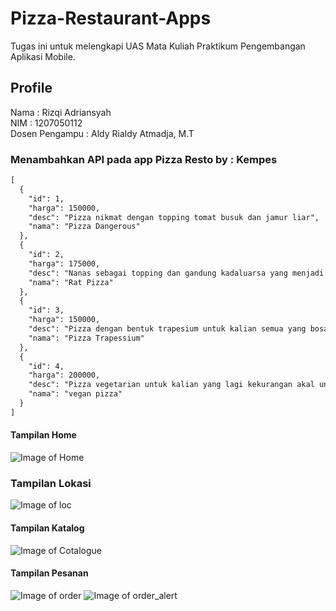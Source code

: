 # Pizza-Restaurant-Apps
Tugas ini untuk melengkapi UAS Mata Kuliah Praktikum Pengembangan Aplikasi Mobile. <br/>

## Profile
Nama : Rizqi Adriansyah <br/>
NIM : 1207050112 <br/>
Dosen Pengampu : Aldy Rialdy Atmadja, M.T

### Menambahkan API pada app Pizza Resto by : Kempes
```markdown
[
  {
    "id": 1,
    "harga": 150000,
    "desc": "Pizza nikmat dengan topping tomat busuk dan jamur liar",
    "nama": "Pizza Dangerous"
  },
  {
    "id": 2,
    "harga": 175000,
    "desc": "Nanas sebagai topping dan gandung kadaluarsa yang menjadi bahan utama ditambah dengan daging tikus olahan",
    "nama": "Rat Pizza"
  },
  {
    "id": 3,
    "harga": 150000,
    "desc": "Pizza dengan bentuk trapesium untuk kalian semua yang bosan dengan bentuk lingkaran",
    "nama": "Pizza Trapessium"
  },
  {
    "id": 4,
    "harga": 200000,
    "desc": "Pizza vegetarian untuk kalian yang lagi kekurangan akal untuk memakan daging",
    "nama": "vegan pizza"
  }
]
```
#### Tampilan Home
![Image of Home](https://github.com/rizqadr/Pizza-Restaurant-App-v2/blob/master/img/1.jpeg)


### Tampilan Lokasi
![Image of loc](https://github.com/rizqadr/Pizza-Restaurant-App-v2/blob/master/img/2.jpeg)

#### Tampilan Katalog
![Image of Cotalogue](https://github.com/rizqadr/Pizza-Restaurant-App-v2/blob/master/img/3.jpeg)

#### Tampilan Pesanan
![Image of order](https://github.com/rizqadr/Pizza-Restaurant-App-v2/blob/master/img/4.jpeg)
![Image of order_alert](https://github.com/rizqadr/Pizza-Restaurant-App-v2/blob/master/img/5.jpeg)
